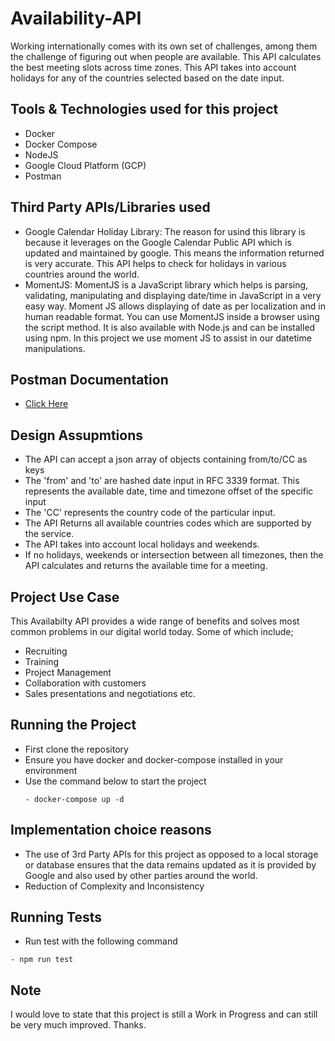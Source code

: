 # Availability-API
Working internationally comes with its own set of challenges, among them the challenge of figuring out when people are available.  This API calculates the best meeting slots across time zones. This API takes into account holidays for any of the countries selected based on the date input.

## Tools & Technologies used for this project
- Docker
- Docker Compose
- NodeJS
- Google Cloud Platform (GCP)
- Postman

## Third Party APIs/Libraries used
- Google Calendar Holiday Library: The reason for usind this library is because it leverages on the Google Calendar Public API which is updated and maintained by google.
This means the information returned is very accurate. This API helps to check for holidays in various countries around the world.
- MomentJS: MomentJS is a JavaScript library which helps is parsing, validating, manipulating and displaying date/time in JavaScript in a very easy way.
Moment JS allows displaying of date as per localization and in human readable format. You can use MomentJS inside a browser using the script method. It is also available with Node.js and can be installed using npm. In this project we use moment JS to assist in our datetime manipulations.

## Postman Documentation
- [Click Here](https://documenter.getpostman.com/view/23777914/2s8YsnYwsa)

## Design Assupmtions
- The API can accept a json array of objects containing from/to/CC as keys
- The 'from' and 'to' are hashed date input in RFC 3339 format. This represents the available date, time and timezone offset of the specific input
- The 'CC' represents the country code of the particular input.
- The API Returns all available countries codes which are supported by the service.
- The API takes into account local holidays and weekends.
- If no holidays, weekends or intersection between all timezones, then the API calculates and returns the available time for a meeting.

## Project Use Case
This Availabilty API provides a wide range of benefits and solves most common problems in our digital world today. Some of which include;
- Recruiting 
- Training
- Project Management
- Collaboration with customers
- Sales presentations and negotiations etc.

## Running the Project
- First clone the repository
- Ensure you have docker and docker-compose installed in your environment
- Use the command below to start the project
  ```
  - docker-compose up -d
  ```
## Implementation choice reasons
- The use of 3rd Party APIs for this project as opposed to a local storage or database ensures that the data remains updated as it is provided by Google and also used 
by other parties around the world.
- Reduction of Complexity and Inconsistency

## Running Tests
- Run test with the following command
```
- npm run test
```
## Note
I would love to state that this project is still a Work in Progress and can still be very much improved. Thanks.
